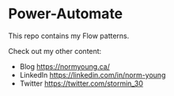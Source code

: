 # Power-Automate
This repo contains my Flow patterns. 

Check out my other content:
- Blog https://normyoung.ca/
- LinkedIn https://linkedin.com/in/norm-young
- Twitter https://twitter.com/stormin_30
